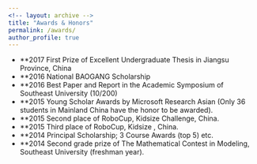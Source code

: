 ```yaml
---
<!-- layout: archive -->
title: "Awards & Honors"
permalink: /awards/
author_profile: true
---
```

* **2017  First Prize of Excellent Undergraduate Thesis in Jiangsu Province, China
* **2016  National BAOGANG Scholarship
* **2016	Best Paper and Report in the Academic Symposium of Southeast University (10/200)
* **2015	Young Scholar Awards by Microsoft Research Asian (Only 36 students in Mainland China have the honor to be awarded).
* **2015	Second place of RoboCup, Kidsize  Challenge, China.
* **2015	Third place of RoboCup, Kidsize , China.
* **2014	Principal Scholarship; 3 Course Awards (top 5) etc.
* **2014	Second grade prize of The Mathematical Contest in Modeling, Southeast University (freshman year).
